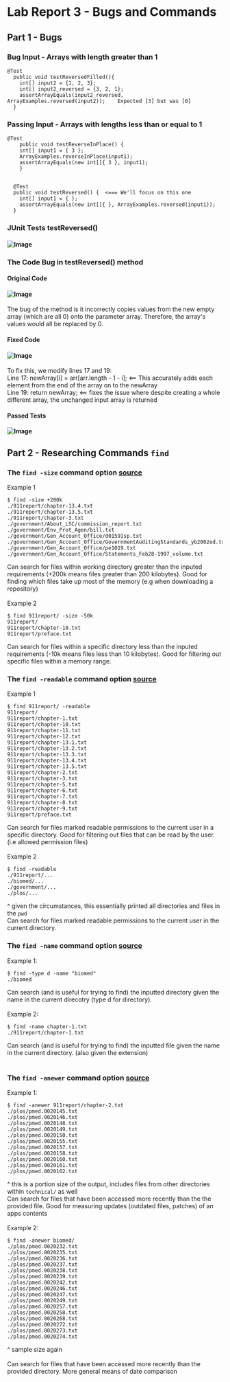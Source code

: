 # Lab Report 3 - Bugs and Commands
## Part 1 - Bugs
### Bug Input - Arrays with length greater than 1
```
@Test
  public void testReversedFilled(){ 
    int[] input2 = {1, 2, 3};
    int[] input2_reversed = {3, 2, 1};
    assertArrayEquals(input2_reversed, ArrayExamples.reversed(input2));    Expected [3] but was [0]
  }
```
### Passing Input - Arrays with lengths less than or equal to 1
```
@Test 
	public void testReverseInPlace() {
    int[] input1 = { 3 };
    ArrayExamples.reverseInPlace(input1);
    assertArrayEquals(new int[]{ 3 }, input1);
	}


  @Test
  public void testReversed() {  <=== We'll focus on this one
    int[] input1 = { };
    assertArrayEquals(new int[]{ }, ArrayExamples.reversed(input1));
  }
```
### JUnit Tests testReversed()
#### ![Image](https://bryab-edu.github.io/cse15l-lab-reports/report3files/codeShot1.PNG)
### The Code Bug in testReversed() method
#### Original Code
#### ![Image](https://bryab-edu.github.io/cse15l-lab-reports/report3files/codeShot2.PNG)
The bug of the method is it incorrectly copies values from the new empty array (which are all 0) onto the parameter array. Therefore, the array's values would all be replaced by 0.
#### Fixed Code
#### ![Image](https://bryab-edu.github.io/cse15l-lab-reports/report3files/codeShot3.PNG)
To fix this, we modify lines 17 and 19: <br>
Line 17: newArray[i] = arr[arr.length - 1 - i]; <== This accurately adds each element from the end of the array on to the newArray <br>
Line 19: return newArray; <== fixes the issue where despite creating a whole different array, the unchanged input array is returned
#### Passed Tests
#### ![Image](https://bryab-edu.github.io/cse15l-lab-reports/report3files/codeShot4.PNG)

## Part 2 - Researching Commands `find`
### The `find -size` command option [source](https://man7.org/linux/man-pages/man1/find.1.html)
Example 1 <br>
```
$ find -size +200k
./911report/chapter-13.4.txt
./911report/chapter-13.5.txt
./911report/chapter-3.txt
./government/About_LSC/commission_report.txt
./government/Env_Prot_Agen/bill.txt
./government/Gen_Account_Office/d01591sp.txt
./government/Gen_Account_Office/GovernmentAuditingStandards_yb2002ed.txt
./government/Gen_Account_Office/pe1019.txt
./government/Gen_Account_Office/Statements_Feb28-1997_volume.txt
```
Can search for files within working directory greater than the inputed requirements (+200k means files greater than 200 kilobytes). Good for finding which files take up most of the memory (e.g when downloading a repository) <br> <br>
Example 2 <br>
```
$ find 911report/ -size -50k
911report/
911report/chapter-10.txt
911report/preface.txt
```
Can search for files within a specific directory less than the inputed requirements (-10k means files less than 10 kilobytes). Good for filtering out specific files within a memory range.
### The `find -readable` command option [source](https://man7.org/linux/man-pages/man1/find.1.html)
Example 1 <br>
```
$ find 911report/ -readable
911report/
911report/chapter-1.txt
911report/chapter-10.txt
911report/chapter-11.txt
911report/chapter-12.txt
911report/chapter-13.1.txt
911report/chapter-13.2.txt
911report/chapter-13.3.txt
911report/chapter-13.4.txt
911report/chapter-13.5.txt
911report/chapter-2.txt
911report/chapter-3.txt
911report/chapter-5.txt
911report/chapter-6.txt
911report/chapter-7.txt
911report/chapter-8.txt
911report/chapter-9.txt
911report/preface.txt
```
Can search for files marked readable permissions to the current user in a specific directory. Good for filtering out files that can be read by the user. (i.e allowed permission files) <br> <br>
Example 2 <br>
```
$ find -readable
./911report/...
./biomed/...
./government/...
./plos/...
```
^ given the circumstances, this essentially printed all directories and files in the `pwd` <br>
Can search for files marked readable permissions to the current user in the current directory.

### The `find -name` command option [source](https://man7.org/linux/man-pages/man1/find.1.html)
Example 1:
```
$ find -type d -name "biomed"
./biomed
```
Can search (and is useful for trying to find) the inputted directory given the name in the current direcotry (type d for directory). <br> <br>
Example 2:
```
$ find -name chapter-1.txt
./911report/chapter-1.txt
```
Can search (and is useful for trying to find) the inputted file given the name in the current directory. (also given the extension) <br> <br>

### The `find -anewer` command option [source](https://man7.org/linux/man-pages/man1/find.1.html)
Example 1:
```
$ find -anewer 911report/chapter-2.txt
./plos/pmed.0020145.txt
./plos/pmed.0020146.txt
./plos/pmed.0020148.txt
./plos/pmed.0020149.txt
./plos/pmed.0020150.txt
./plos/pmed.0020155.txt
./plos/pmed.0020157.txt
./plos/pmed.0020158.txt
./plos/pmed.0020160.txt
./plos/pmed.0020161.txt
./plos/pmed.0020162.txt
```
^ this is a portion size of the output, includes files from other directories within `technical/` as well <br>
Can search for files that have been accessed more recently than the the provided file. Good for measuring updates (outdated files, patches) of an apps contents <br> <br>
Example 2:
```
$ find -anewer biomed/
./plos/pmed.0020232.txt
./plos/pmed.0020235.txt
./plos/pmed.0020236.txt
./plos/pmed.0020237.txt
./plos/pmed.0020238.txt
./plos/pmed.0020239.txt
./plos/pmed.0020242.txt
./plos/pmed.0020246.txt
./plos/pmed.0020247.txt
./plos/pmed.0020249.txt
./plos/pmed.0020257.txt
./plos/pmed.0020258.txt
./plos/pmed.0020268.txt
./plos/pmed.0020272.txt
./plos/pmed.0020273.txt
./plos/pmed.0020274.txt
```
^ sample size again <br> <br>
Can search for files that have been accessed more recently than the provided directory. More general means of date comparison


